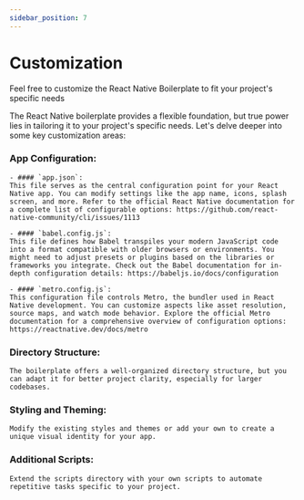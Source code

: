 ```yaml
---
sidebar_position: 7
---
```


# Customization

Feel free to customize the React Native Boilerplate to fit your project's specific needs

The React Native boilerplate provides a flexible foundation, but true power lies in tailoring it to your project's specific needs. Let's delve deeper into some key customization areas:

### App Configuration:

    - #### `app.json`:
    This file serves as the central configuration point for your React Native app. You can modify settings like the app name, icons, splash screen, and more. Refer to the official React Native documentation for a complete list of configurable options: https://github.com/react-native-community/cli/issues/1113

    - #### `babel.config.js`:
    This file defines how Babel transpiles your modern JavaScript code into a format compatible with older browsers or environments. You might need to adjust presets or plugins based on the libraries or frameworks you integrate. Check out the Babel documentation for in-depth configuration details: https://babeljs.io/docs/configuration

    - #### `metro.config.js`:
    This configuration file controls Metro, the bundler used in React Native development. You can customize aspects like asset resolution, source maps, and watch mode behavior. Explore the official Metro documentation for a comprehensive overview of configuration options: https://reactnative.dev/docs/metro

### Directory Structure:

    The boilerplate offers a well-organized directory structure, but you can adapt it for better project clarity, especially for larger codebases.

### Styling and Theming:

    Modify the existing styles and themes or add your own to create a unique visual identity for your app.

### Additional Scripts:

    Extend the scripts directory with your own scripts to automate repetitive tasks specific to your project.
